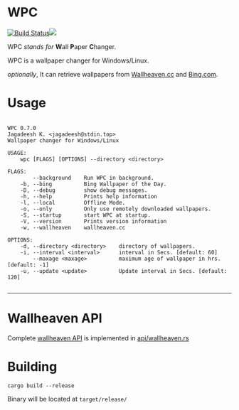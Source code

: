 # WPC  
  
[![Build Status](https://travis-ci.org/jkotra/wpc.svg?branch=master)](https://travis-ci.org/jkotra/wpc)![](https://img.shields.io/github/languages/code-size/jkotra/wpc)

WPC *stands for* **W**all **P**aper **C**hanger.
  
WPC is a wallpaper changer for Windows/Linux. 

*optionally*, It can retrieve wallpapers from [Wallheaven.cc](https://wallhaven.cc/) and [Bing.com](https://www.bing.com/).  
  
# Usage  
  
```

WPC 0.7.0
Jagadeesh K. <jagadeesh@stdin.top>
Wallpaper changer for Windows/Linux

USAGE:
    wpc [FLAGS] [OPTIONS] --directory <directory>

FLAGS:
        --background    Run WPC in background.
    -b, --bing          Bing Wallpaper of the Day.
    -D, --debug         show debug messages.
    -h, --help          Prints help information
    -l, --local         Offline Mode.
    -o, --only          Only use remotely downloaded wallpapers.
    -S, --startup       start WPC at startup.
    -V, --version       Prints version information
    -w, --wallheaven    wallheaven.cc

OPTIONS:
    -d, --directory <directory>    directory of wallpapers.
    -i, --interval <interval>      interval in Secs. [default: 60]
        --maxage <maxage>          maximum age of wallpaper in hrs. [default: -1]
    -u, --update <update>          Update interval in Secs. [default: 120]


 ```  

---

# Wallheaven API

Complete [wallheaven API](https://wallhaven.cc/help/api) is implemented in [api/wallheaven.rs](src/web/wallheaven_api.rs)

# Building  

`cargo build --release`  
  
Binary will be located at `target/release/`
